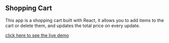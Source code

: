## Shopping Cart

  This app is a shopping cart built with React, it allows you to add items to the cart or delete them, and updates
  the total price on every update. 
  
  [click here to see the live demo](https://dempsey89.github.io/ReactShoppingCart/)


